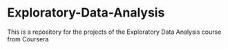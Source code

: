 # Exploratory-Data-Analysis

This is a repository for the projects  of the Exploratory Data Analysis course from Coursera
